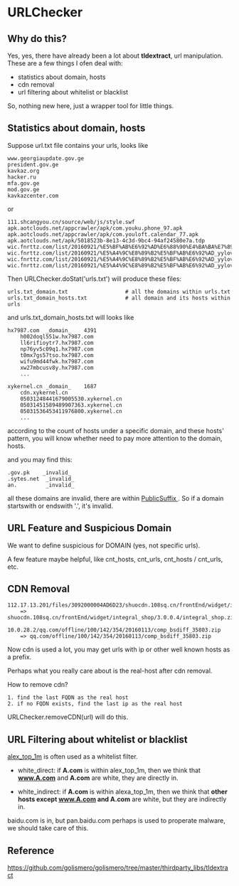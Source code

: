# URLChecker

## Why do this?

Yes, yes, there have already been a lot about **tldextract**, url manipulation. These are a few things I ofen deal with:

- statistics about domain, hosts
- cdn removal
- url filtering about whitelist or blacklist

So, nothing new here, just a wrapper tool for little things.

## Statistics about domain, hosts

Suppose url.txt file contains your urls, looks like
```
www.georgiaupdate.gov.ge
president.gov.ge
kavkaz.org
hacker.ru
mfa.gov.ge
mod.gov.ge
kavkazcenter.com
```
or
```
111.shcangyou.cn/source/web/js/style.swf
apk.aotclouds.net/appcrawler/apk/com.youku.phone_97.apk
apk.aotclouds.net/appcrawler/apk/com.youloft.calendar_77.apk
apk.aotclouds.net/apk/5018523b-8e13-4c3d-9bc4-94af24580e7a.tdp
wic.fnrttz.com/list/20160921/%E5%BF%AB%E6%92%AD%E6%88%90%E4%BA%BA%E7%89%88v_5.0_crwt052_131811.apk
wic.fnrttz.com/list/20160921/%E5%A4%9C%E8%89%B2%E5%BF%AB%E6%92%AD_yylove118_125912.apk
wic.fnrttz.com/list/20160921/%E5%A4%9C%E8%89%B2%E5%BF%AB%E6%92%AD_yylove117_135615.apk
wic.fnrttz.com/list/20160921/%E5%A4%9C%E8%89%B2%E5%BF%AB%E6%92%AD_yylove118_165308.apk
```
Then URLChecker.doStat('urls.txt') will produce these files:
```
urls.txt_domain.txt                  # all the domains within urls.txt
urls.txt_domain_hosts.txt            # all domain and its hosts within urls
```
and urls.txt_domain_hosts.txt will looks like
```
hx7987.com	_domain_	4391	
	h002doql551w.hx7987.com
	ll6rifioytr7.hx7987.com
	np76yv5c09q1.hx7987.com
	t0mx7gs57tso.hx7987.com
	wifu9md44fwk.hx7987.com
	xw27mbcusv8y.hx7987.com
	...
	
xykernel.cn	_domain_	1687	
	cdn.xykernel.cn
	05031248441679005530.xykernel.cn
	05031451589489907363.xykernel.cn
	05031536453411976800.xykernel.cn
	...
```
according to the count of hosts under a specific domain, and these hosts' pattern, you will know whether need to pay more attention to the domain, hosts.

and you may find this:
```
.gov.pk    _invalid_
.sytes.net  _invalid_
an.         _invalid_
```
all these domains are invalid, there are within [PublicSuffix ](https://publicsuffix.org/list/effective_tld_names.dat). So if a domain startswith or endswith '.', it's invalid.

## URL Feature and Suspicious Domain

We want to define suspicious for DOMAIN (yes, not specific urls).

A few feature maybe helpful,  like cnt_hosts, cnt_urls, cnt_hosts / cnt_urls, etc.



## CDN Removal

```
112.17.13.201/files/3092000004AD6D23/shuocdn.108sq.cn/frontEnd/widget/integral_shop/3.0.0.4/integral_shop.zip
    => shuocdn.108sq.cn/frontEnd/widget/integral_shop/3.0.0.4/integral_shop.zip
    
10.0.28.2/qq.com/offline/100/142/354/20160113/comp_bsdiff_35803.zip
    => qq.com/offline/100/142/354/20160113/comp_bsdiff_35803.zip
```
Now cdn is used a lot, you may get urls with ip or other well known hosts as a prefix. 

Perhaps what you really care about is the real-host after cdn removal.

How to remove cdn?
```
1. find the last FQDN as the real host
2. if no FQDN exists, find the last ip as the real host
```
URLChecker.removeCDN(url)  will do this.

## URL Filtering about whitelist or blacklist

[alex_top_1m](http://s3.amazonaws.com/alexa-static/top-1m.csv.zip) is often used as a whitelist filter.

- white_direct: if **A.com** is within alex_top_1m, then we think that  **www.A.com** and **A.com** are white, they are directly in.

- white_indirect: if **A.com** is within alexa_top_1m, then we think that **other hosts except www.A.com and A.com** are white, but they are indirectly in.

baidu.com is in, but pan.baidu.com perhaps is used to properate malware, we should take care of this.

## Reference

https://github.com/golismero/golismero/tree/master/thirdparty_libs/tldextract
